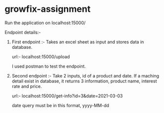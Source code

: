 # growfix-assignment

Run the application on localhost:15000/ 



Endpoint details:-

1. First endpoint :- Takes an excel sheet as input and stores data in database.
   
   url:- localhost:15000/upload
   
   I used postman to test the endpoint.
   
2. Second endpoint :- Take 2 inputs, id of a product and date. If a maching detail exist in database, it returns 3 information, product name, interest rate and price.
    
   url:- localhost:15000/get-info?id=3&date=2021-03-03
   
   date query must be in this format, yyyy-MM-dd
